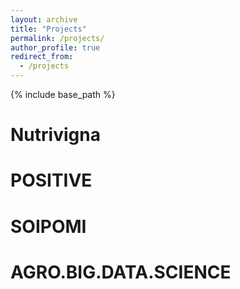 ```yaml
---
layout: archive
title: "Projects"
permalink: /projects/
author_profile: true
redirect_from:
  - /projects
---
```


{% include base_path %}

Nutrivigna
======

POSITIVE
======

SOIPOMI
======


AGRO.BIG.DATA.SCIENCE
======



